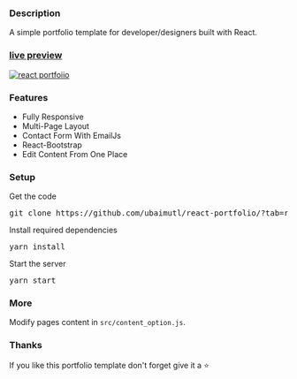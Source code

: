 ### Description

A simple portfolio template for developer/designers built with React. 

### [live preview](https://javier123459.github.io/react-portfolio/)

[![react portfoiio](src/assets/images/react%20portfolio%20gif.gif)](https://javier123459.github.io/react-portfolio/?tab=readme-ov-file/)

### Features

- Fully Responsive
- Multi-Page Layout
- Contact Form With EmailJs
- React-Bootstrap
- Edit Content From One Place

### Setup

Get the code

<pre>git clone https://github.com/ubaimutl/react-portfolio/?tab=readme-ov-file</pre>
 
Install required dependencies

<pre>yarn install</pre>


Start the server

<pre>yarn start</pre>

### More

Modify pages content in  `src/content_option.js`.

### Thanks

If you like this portfolio template don't forget give it a ⭐ 
